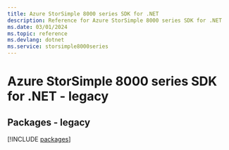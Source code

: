 ```yaml
---
title: Azure StorSimple 8000 series SDK for .NET
description: Reference for Azure StorSimple 8000 series SDK for .NET
ms.date: 03/01/2024
ms.topic: reference
ms.devlang: dotnet
ms.service: storsimple8000series
---
```

# Azure StorSimple 8000 series SDK for .NET - legacy
## Packages - legacy
[!INCLUDE [packages](storsimple-8000-series-index.md)]